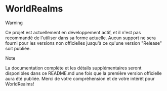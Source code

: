 # WorldRealms

> [!WARNING]
> Ce projet est actuellement en développement actif, et il n'est pas recommandé de l'utiliser dans sa forme actuelle. Aucun support ne sera fourni pour les versions non officielles jusqu'à ce qu'une version "Release" soit publiée.

> [!NOTE]
> La documentation complète et les détails supplémentaires seront disponibles dans ce README.md une fois que la première version officielle aura été publiée. Merci de votre compréhension et de votre intérêt pour WorldRealms!
